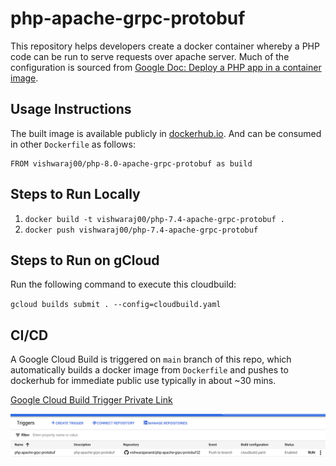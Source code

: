 # php-apache-grpc-protobuf
This repository helps developers create a docker container whereby a PHP code can be run to serve requests over apache server. Much of the configuration is sourced from [Google Doc: Deploy a PHP app in a container image](https://cloud.google.com/run/docs/quickstarts/build-and-deploy/deploy-php-service).


## Usage Instructions

The built image is available publicly in [dockerhub.io](https://hub.docker.com/repository/docker/vishwaraj00/php-7.4-apache-grpc-protobuf).
And can be consumed in other `Dockerfile` as follows:

```
FROM vishwaraj00/php-8.0-apache-grpc-protobuf as build
```

## Steps to Run Locally

1. `docker build -t vishwaraj00/php-7.4-apache-grpc-protobuf .`
2. `docker push vishwaraj00/php-7.4-apache-grpc-protobuf`


## Steps to Run on gCloud

Run the following command to execute this cloudbuild:

`gcloud builds submit . --config=cloudbuild.yaml`

## CI/CD

A Google Cloud Build is triggered on `main` branch of this repo, which automatically builds a docker image from `Dockerfile` and pushes to dockerhub for immediate public use typically in about ~30 mins.

[Google Cloud Build Trigger Private Link](https://console.cloud.google.com/cloud-build/triggers/edit/cf4c7004-3cf2-46fc-a594-8c21e02a9704?project=968036764985)

![Cloud Trigger Settings](./Cloud-Trigger-Settings.png)
